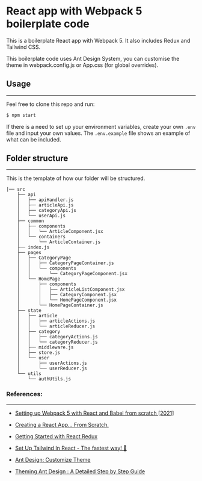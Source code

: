 # React app with Webpack 5 boilerplate code

This is a boilerplate React app with Webpack 5. It also includes Redux and Tailwind CSS.

This boilerplate code uses Ant Design System, you can customise the theme in webpack.config.js or App.css (for global overrides).

## Usage

---

Feel free to clone this repo and run:

```javascript
$ npm start
```

If there is a need to set up your environment variables, create your own `.env` file and input your own values. The `.env.example` file shows an example of what can be included.

## Folder structure

---

This is the template of how our folder will be structured.

    |── src
        ├── api
        │   ├── apiHandler.js
        │   ├── articleApi.js
        │   ├── categoryApi.js
        │   └── userApi.js
        ├── common
        │   ├── components
        │   │   └── ArticleComponent.jsx
        │   └── containers
        │       └── ArticleContainer.js
        ├── index.js
        ├── pages
        │   ├── CategoryPage
        │   │   ├── CategoryPageContainer.js
        │   │   └── components
        │   │       └── CategoryPageComponent.jsx
        │   └── HomePage
        │       ├── components
        │       │   ├── ArticleListComponent.jsx
        │       │   ├── CategoryComponent.jsx
        │       │   └── HomePageComponent.jsx
        │       └── HomePageContainer.js
        ├── state
        │   ├── article
        │   │   ├── articleActions.js
        │   │   └── articleReducer.js
        │   ├── category
        │   │   ├── categoryActions.js
        │   │   └── categoryReducer.js
        │   ├── middleware.js
        │   ├── store.js
        │   └── user
        │       ├── userActions.js
        │       └── userReducer.js
        └── utils
            └── authUtils.js  


### References:

---

-   [Setting up Webpack 5 with React and Babel from scratch [2021]](https://dev.to/riyanegi/setting-up-webpack-5-with-react-and-babel-from-scratch-2021-271l)
-   [Creating a React App… From Scratch.](https://medium.com/@JedaiSaboteur/creating-a-react-app-from-scratch-f3c693b84658)
-   [Getting Started with React Redux](https://react-redux.js.org/introduction/getting-started)
-   [Set Up Tailwind In React - The fastest way! 🚀](https://dev.to/saviomartin/set-up-tailwind-in-react-the-fastest-way-2a4d)

-   [Ant Design: Customize Theme](https://ant.design/docs/react/customize-theme)
-   [Theming Ant Design : A Detailed Step by Step Guide](https://www.talon.one/blog/theming-ant-design-a-detailed-step-by-step-guide)
